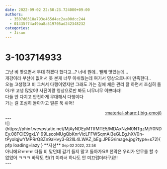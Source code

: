 ```yaml
---
date: 2022-09-02 22:50:23.724000+09:00
authors:
  - 3507d0318a793e465d4ec2aa00dcc244
  - 01435f74a49ba8a519705ad242348232
categories:
  - Jisun
---
```


# 3-103714933

<div class="post-container" markdown="1">
<div class="content-container md-sidebar__scrollwrap" markdown="1">

그냥 비 맞으면서 무대 하겠다 했다고...? 너네 뭔데.. 왤케 멋있는데...<br>개강이라 부산에 없어서 못 본게 너무 아쉬웠는데 여기서 영상으로나마 만족한다..<br>오늘 고생했고 비 그쳐서 다행이였지만 그래도 가는 길에 체온 관리 잘 하면서 조심히 돌아가! 고생 많았어! 사진이랑 영상으로만 봐도 너무너무 이쁘더라!<br>다들 안 다치고 안전하게 무대해서 다행이다<br>가는 길 조심히 돌아가고 얼른 푹 쉬어!

</div>
</div>

<div style="text-align: right;" markdown="1">
<a href="https://weverse.io/fromis9/fanpost/3-103714933" style="text-align: right;">:material-share:{.big-emoji}</a>
</div>
---

<div class="comments-container md-sidebar__scrollwrap" markdown="1">
<div class="comment" markdown="1">
<div class='id-container' markdown="1">
![](https://phinf.wevpstatic.net/MjAyNDEyMTlfMTE5/MDAxNzM0NTgzMjY0NDEy.08FClE9gxLY-99LscoMUgQbKnrVicLFFWSqmAi3eGLEg.hXV0n-tPyoIqjwYMPRrQ8Zn9aHvy3-B2llL4LWAZ_bEg.JPEG/image.jpg?type=s72){ pfp loading=lazy }
**<span class="artist">지선</span>** <small>Sep 02 2022, 22:58</small><br>
</div>
<div class='comment-body' markdown="1">
아니에요ㅠㅠㅠ 다들 비 맞던데 감기 들지 말고 돌아가요!! 천막은 우리가 안무를 할 수 없었어 ㅋㅋㅋ 바닥도 천(?) 이라서 하나도 안 미끄럽더라구요!!
</div>
</div>
</div>
---
